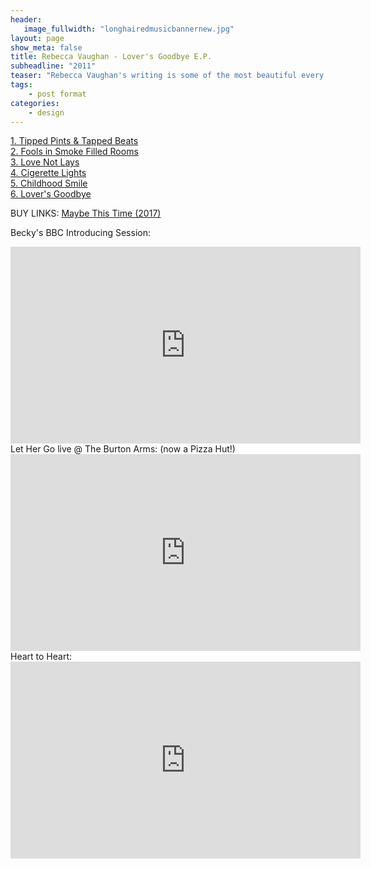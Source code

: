 ```yaml
---
header:
   image_fullwidth: "longhairedmusicbannernew.jpg"
layout: page
show_meta: false
title: Rebecca Vaughan - Lover's Goodbye E.P.
subheadline: "2011"
teaser: "Rebecca Vaughan's writing is some of the most beautiful every to grace my mixing desk. Becky's style was moving so quickly at the time that these demos never saw the light of day. Maybe with her permission I can share them with you some day. Becky found success very quickly recording more professional E.P.s in London studios, with more polished modern production. She also had a hugely sucessful BBC Introducing session I'll post below. Our session is such a beautiful secret for me, as only I get to hear them - but they contain the songs that I heard live so many times and and represent so many good times to me. Check out her new material in the buy links! Xxx" 
tags:
    - post format
categories:
    - design 
---
```

<!--more-->
 <a href="">1. Tipped Pints & Tapped Beats</a><br>
 <a href="">2. Fools in Smoke Filled Rooms</a><br>
 <a href="">3. Love Not Lays</a><br>
 <a href="">4. Cigerette Lights</a><br>
 <a href="">5. Childhood Smile</a><br>
 <a href="">6. Lover's Goodbye</a><br>
 
BUY LINKS:
   <a href="https://itunes.apple.com/gb/album/maybe-this-time-ep/1301826741">Maybe This Time (2017)</a><br>
      
Becky's BBC Introducing Session:<br>
  <iframe width="560" height="315" src="https://www.youtube.com/embed/iR6jxl1OAZ4" frameborder="0" allowfullscreen></iframe><br> 
Let Her Go live @ The Burton Arms: (now a Pizza Hut!)<br>
  <iframe width="560" height="315" src="https://www.youtube.com/embed/TpAZmEVCloA" frameborder="0" allowfullscreen></iframe><br> 
Heart to Heart:<br>
  <iframe width="560" height="315" src="https://www.youtube.com/embed/qFc5_7Ay3hM" frameborder="0" allowfullscreen></iframe><br> 
  
  

